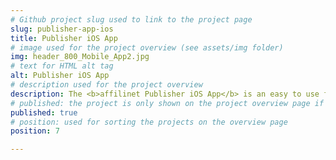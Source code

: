 ```yaml
---
# Github project slug used to link to the project page
slug: publisher-app-ios
title: Publisher iOS App
# image used for the project overview (see assets/img folder)
img: header_800_Mobile_App2.jpg
# text for HTML alt tag
alt: Publisher iOS App
# description used for the project overview
description: The <b>affilinet Publisher iOS App</b> is an easy to use free app that enables performance marketing specialists which have an affilinet account(s) to securely manage their business from their iOS devices.
# published: the project is only shown on the project overview page if set to true
published: true
# position: used for sorting the projects on the overview page 
position: 7

---
```

